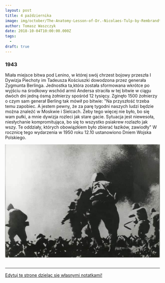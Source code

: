 ```yaml
---
layout: post
title: 4 października
image: img/october/The-Anatomy-Lesson-of-Dr.-Nicolaes-Tulp-by-Rembrandt.jpg
author: Tomasz Waszczyk
date: 2018-10-04T10:00:00.000Z
tags:
  - 
draft: true
---
```


### 1943

Miała miejsce bitwa pod Lenino, w której swój chrzest bojowy przeszła I Dywizja Piechoty im Tadeusza Kościuszki dowodzona przez generała Zygmunta Berlinga. Jednostka ta,która została sformowana wkrótce po wyjściu na środkowy wschód armii Andersa straciła w tej bitwie w ciągu dwóch dni jedną ósmą żołnierzy spośród 12 tysięcy. Zginęło 1500 żołnierzy o czym sam generał Berling tak mówił po bitwie:
"Na przyszłość trzeba temu zapobiec. A jestem pewny, że za parę tygodni naszych ludzi będzie można znaleźć w Moskwie i Sielcach. Żeby tego więcej nie było, bo się wam pułki, a mnie dywizja rozleci jak stare gacie. Sytuacja jest niewesoła, niesłychanie kompromitująca, bo się to wszystko psiakrew rozlazło jak wszy. Te oddziały, których obowiązkiem było zbierać łazików, zawiodły"
W rocznicę tego wydarzenia w 1950 roku 12.10 ustanowiono Dniem Wojska Polskiego.

<img src="./img/october/lenino.jpg"/><br><br>

---

<a href="https://github.com/TomaszWaszczyk/historia.waszczyk.com/edit/master/src/content/october-4.md" target="_blank">Edytuj tę stronę dzieląc się własnymi notatkami!</a>
